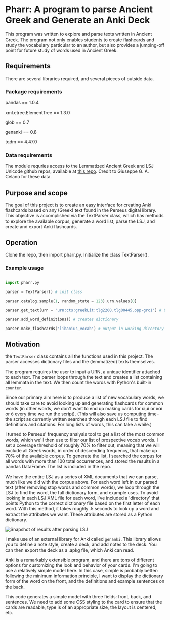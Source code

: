 
# Pharr: A program to parse Ancient Greek and Generate an Anki Deck

This program was written to explore and parse texts written in Ancient Greek. The program not only enables students to create flashcards and study the vocabulary particular to an author, 
but also provides a jumping-off point for future study of words used in Ancient Greek.

## Requirements

There are several libraries required, and several pieces of outside data.

### Package requirements

pandas == 1.0.4

xml.etree.ElementTree == 1.3.0

glob == 0.7

genanki == 0.8

tqdm == 4.47.0

### Data requirements

The module requries access to the Lemmatized Ancient Greek and LSJ Unicode github repos, available at [this repo](https://github.com/gcelano). Credit to Giuseppe G. A. Celano for these data.

## Purpose and scope

The goal of this project is to create an easy interface for creating Anki flashcards based on any (Greek) text found in the Perseus digital library. This objective is accomplished via the TextParser class, which has methods to explore the available corpus, generate a word list, parse the LSJ, and create and export Anki flashcards.

## Operation

Clone the repo, then import pharr.py. Initialize the class TextParser().

### Example usage

```python

import pharr.py

parser = TextParser() # init class

parser.catalog.sample(1, random_state = 123).urn.values[0]

parser.get_text(urn = 'urn:cts:greekLit:tlg2200.tlg00445.opp-grc1') # Libanius, Orationes XXVI-L

parser.add_word_definitions() # creates dictionary

parser.make_flashcards('libanius_vocab') # output in working directory

```

## Motivation 

the `TextParser` class contains all the functions used in this project. The parser accesses dictionary files and the (lemmatized) texts themselves.

The program requires the user to input a URN, a unique identifier attached to each text. The parser loops through the text and creates a list containing all lemmata in the text. We then count the words with Python's built-in `counter`.

Since our primary aim here is to produce a list of new vocabulary words, we should take care to avoid looking up and generating flashcards for common words (in other words, we don't want to end up making cards for εἰμί or καί or ὁ every time we run the script). (This will also save us computing time - the script as currently written searches through each LSJ file to find definitions and citations. For long lists of words, this can take a while.)

I turned to Perseus' frequency analysis tool to get a list of the most common words, which we'll then use to filter our list of prospective vocab words. I set a coverage threshold of roughly 70% to filter out, meaning that we will exclude all Greek words, in order of descending frequency, that make up 70% of the available corpus. To generate the list, I searched the corpus for all words with more than 100 total occurrences, and stored the results in a pandas DataFrame. The list is included in the repo. 

We have the entire LSJ as a series of XML documents that we can parse, much like we did with the corpus above. For each word left in our parsed text (after removing stop words and common words), we loop through the LSJ to find the word, the full dictionary form, and example uses. To avoid looking in each LSJ XML file for each word, I've included a 'directory' that points Python to the correct dictionary file based on the first letter of each word. With this method, it takes roughly .5 seconds to look up a word and extract the attributes we want. These attributes are stored as a Python dictionary.

![Snapshot of results after parsing LSJ](https://github-blog-images.s3.amazonaws.com/pharr_dictionary_example.png)

I make use of an external library for Anki called `genanki`. This library allows you to define a note style, create a deck, and add notes to the deck. You can then export the deck as a .apkg file, which Anki can read.

Anki is a remarkably extensible program, and there are tons of different options for customizing the look and behavior of your cards. I'm going to use a relatively simple model here. In this case, simple is probably better: following the minimum information principle, I want to display the dictionary form of the word on the front, and the definitions and example sentences on the back.

This code generates a simple model with three fields: front, back, and sentences. We need to add some CSS styling to the card to ensure that the cards are readable, type is of an appropriate size, the layout is centered, etc.
